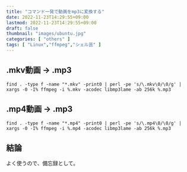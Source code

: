 ```yaml
---
title: "コマンド一発で動画をmp3に変換する"
date: 2022-11-23T14:29:55+09:00
lastmod: 2022-11-23T14:29:55+09:00
draft: false
thumbnail: "images/ubuntu.jpg"
categories: [ "others" ]
tags: [ "Linux","ffmpeg","シェル芸" ]
---
```





## .mkv動画 → .mp3

```
find . -type f -name "*.mkv" -print0 | perl -pe 's/\.mkv\0/\0/g' | xargs -0 -I% ffmpeg -i %.mkv -acodec libmp3lame -ab 256k %.mp3
```


## .mp4動画 → .mp3

```
find . -type f -name "*.mp4" -print0 | perl -pe 's/\.mp4\0/\0/g' | xargs -0 -I% ffmpeg -i %.mp4 -acodec libmp3lame -ab 256k %.mp3
```


## 結論

よく使うので、備忘録として。


